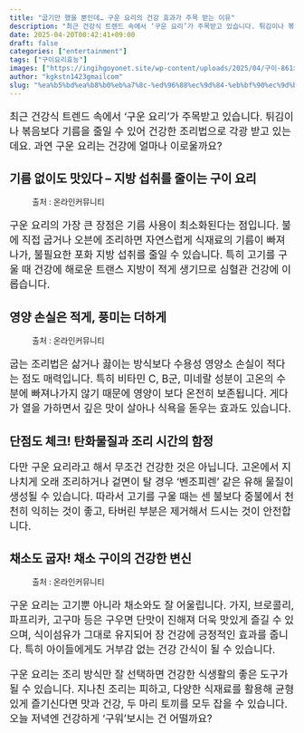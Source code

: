 ```yaml
---
title: "굽기만 했을 뿐인데… 구운 요리의 건강 효과가 주목 받는 이유"
description: "최근 건강식 트렌드 속에서 ‘구운 요리’가 주목받고 있습니다. 튀김이나 볶음보다 기름을 줄일 수 있어 건강한 조리법으로 각광 받고 있는데요. 과연 구운 요리는 건강에 얼마나 이로울까요?"
date: 2025-04-20T00:42:41+09:00
draft: false
categories: ["entertainment"]
tags: ["구이요리효능"]
images: ["https://ingihgoyonet.site/wp-content/uploads/2025/04/구이-861x1024.jpg", "https://ingihgoyonet.site/wp-content/uploads/2025/04/구운고기-1024x683.png", "https://ingihgoyonet.site/wp-content/uploads/2025/04/야채구이-1024x683.png"]
author: "kgkstn1423gmailcom"
slug: "%ea%b5%bd%ea%b8%b0%eb%a7%8c-%ed%96%88%ec%9d%84-%eb%bf%90%ec%9d%b8%eb%8d%b0-%ea%b5%ac%ec%9a%b4-%ec%9a%94%eb%a6%ac%ec%9d%98-%ea%b1%b4%ea%b0%95-%ed%9a%a8%ea%b3%bc%ea%b0%80-%ec%a3%bc%eb%aa%a9"
---
```


<p style="font-size:18px">최근 건강식 트렌드 속에서 ‘구운 요리’가 주목받고 있습니다. 튀김이나 볶음보다 기름을 줄일 수 있어 건강한 조리법으로 각광 받고 있는데요. 과연 구운 요리는 건강에 얼마나 이로울까요?</p> <h2 >기름 없이도 맛있다 – 지방 섭취를 줄이는 구이 요리</h2> <figure ><img src="https://ingihgoyonet.site/wp-content/uploads/2025/04/구이-861x1024.jpg" alt="" style="aspect-ratio:16/9;object-fit:cover"/><figcaption >출처 : 온라인커뮤니티</figcaption></figure> <p style="font-size:18px">구운 요리의 가장 큰 장점은 기름 사용이 최소화된다는 점입니다. 불에 직접 굽거나 오븐에 조리하면 자연스럽게 식재료의 기름이 빠져나가, 불필요한 포화 지방 섭취를 줄일 수 있습니다. 특히 고기를 구울 때 건강에 해로운 트랜스 지방이 적게 생기므로 심혈관 건강에 이롭습니다.</p> <h2 >영양 손실은 적게, 풍미는 더하게</h2> <figure ><img src="https://ingihgoyonet.site/wp-content/uploads/2025/04/구운고기-1024x683.png" alt="" style="aspect-ratio:16/9;object-fit:cover"/><figcaption >출처 : 온라인커뮤니티</figcaption></figure> <p style="font-size:18px">굽는 조리법은 삶거나 끓이는 방식보다 수용성 영양소 손실이 적다는 점도 매력입니다. 특히 비타민 C, B군, 미네랄 성분이 고온의 수분에 빠져나가지 않기 때문에 영양이 보다 온전히 보존됩니다. 게다가 열을 가하면서 깊은 맛이 살아나 식욕을 돋우는 효과도 있습니다.</p> <h2 >단점도 체크! 탄화물질과 조리 시간의 함정</h2> <p style="font-size:18px">다만 구운 요리라고 해서 무조건 건강한 것은 아닙니다. 고온에서 지나치게 오래 조리하거나 겉면이 탈 경우 ‘벤조피렌’ 같은 유해 물질이 생성될 수 있습니다. 따라서 고기를 구울 때는 센 불보다 중불에서 천천히 익히는 것이 좋고, 타버린 부분은 제거해서 드시는 것이 안전합니다.</p> <h2 >채소도 굽자! 채소 구이의 건강한 변신</h2> <figure ><img src="https://ingihgoyonet.site/wp-content/uploads/2025/04/야채구이-1024x683.png" alt="" style="aspect-ratio:16/9;object-fit:cover"/><figcaption >출처 : 온라인커뮤니티</figcaption></figure> <p style="font-size:18px">구운 요리는 고기뿐 아니라 채소와도 잘 어울립니다. 가지, 브로콜리, 파프리카, 고구마 등은 구우면 단맛이 진해져 더욱 맛있게 즐길 수 있으며, 식이섬유가 그대로 유지되어 장 건강에 긍정적인 효과를 줍니다. 특히 아이들에게도 거부감 없는 건강 간식이 될 수 있습니다.</p> <p style="font-size:18px">구운 요리는 조리 방식만 잘 선택하면 건강한 식생활의 좋은 도구가 될 수 있습니다. 지나친 조리는 피하고, 다양한 식재료를 활용해 균형 있게 즐기신다면 맛과 건강, 두 마리 토끼를 모두 잡을 수 있습니다. 오늘 저녁엔 건강하게 ‘구워’보시는 건 어떨까요?</p>